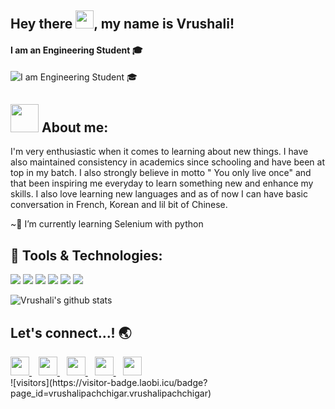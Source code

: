 ## Hey there <img src="https://github.com/TheDudeThatCode/TheDudeThatCode/blob/master/Assets/Hi.gif" width="29px">, my name is Vrushali!
#### I am an Engineering Student :mortar_board:
![I am Engineering Student :mortar_board:](https://user-images.githubusercontent.com/78303560/146250560-281d3ec0-d293-4012-834e-ec5339ff007c.jpg)

## <img src="https://github.com/TheDudeThatCode/TheDudeThatCode/blob/master/Assets/Developer.gif" width="45px"> About me:
I'm very enthusiastic when it comes to learning about new things. I have also maintained consistency in academics since schooling and have been at top in my batch. I also strongly believe in motto " You only live once" and that been inspiring me everyday to learn something new and enhance my skills. I also love learning new languages and as of now I can have basic conversation in French, Korean and lil bit of Chinese. 

~🌱 I’m currently learning Selenium with python
 
 ## 🔧 Tools & Technologies:
 ![](https://img.shields.io/badge/Tools-WordPress-informational?style=flat&logo=wordpress&logoColor=white&color=2bbc8a)
 ![](https://img.shields.io/badge/Tools-Bootstrap-informational?style=flat&logo=bootstrap&logoColor=white&color=2bbc8a)
 ![](https://img.shields.io/badge/Editor-VSCode-informational?style=flat&logo=visualstudiocode&logoColor=white&color=2bbc8a)
 ![](https://img.shields.io/badge/Code-Python-informational?style=flat&logo=python&logoColor=white&color=2bbc8a)
 ![](https://img.shields.io/badge/Code-JavaScript-informational?style=flat&logo=javascript&logoColor=white&color=2bbc8a)
 ![](https://img.shields.io/badge/Code-Java-informational?style=flat&logo=java&logoColor=white&color=2bbc8a)
 
 ![Vrushali's github stats](https://github-readme-stats.vercel.app/api?username=vrushalipachchigar&show_icons=true&hide_border=true)
<br/>
<!-- ![Most Used Languages](https://github-readme-stats.vercel.app/api/top-langs/?username=vrushalipachchigar) -->

## Let's connect...! 	:earth_asia:
  <a href="https://www.linkedin.com/in/vrushali-pachchigar/">
    <img width="30px" src="https://www.vectorlogo.zone/logos/linkedin/linkedin-icon.svg" />
  </a>&ensp;
  <a href="https://twitter.com/Vrushali_32">
    <img width="30px" src="https://www.vectorlogo.zone/logos/twitter/twitter-official.svg" />
  </a>&ensp;
  <a href="https://www.instagram.com/vrushxlii/">
    <img width="30px" src="https://www.vectorlogo.zone/logos/instagram/instagram-icon.svg" />
  </a>&ensp;
  <a href="https://snapchat.com/add/vrushzzz">
    <img width="30px" src="https://www.vectorlogo.zone/logos/snapchat/snapchat-icon.svg" />
  </a>&ensp;
  <a href="https://www.facebook.com/vrushali.pachchigar.9">
    <img width="30px" src="https://www.vectorlogo.zone/logos/facebook/facebook-icon.svg" />
  </a>
  
  <br/>
  ![visitors](https://visitor-badge.laobi.icu/badge?page_id=vrushalipachchigar.vrushalipachchigar)
